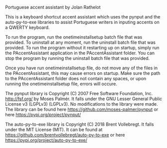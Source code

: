 Portuguese accent assistant by Jolan Rathelot

This is a keyboard shortcut accent assistant which uses the pynput and the auto-py-to-exe libraries to assist Portuguese writers in inputing accents on a QWERTY keyboard.

To run the program, run the onetimeinstallsetup batch file that was provided. To uninstall at any moment, run the uninstall batch file that was provided.
To run the program without it restarting up on startup, simply run the PAccentAssistant application in the PAccentAssistant folder. You can stop the program by running the uninstall batch file that was provided.

Once you have run onetimeinstallsetup file, do not move any of the files in the PAccentAssistant, this may cause errors on startup.
Make sure the path to the PAccentAssistant folder does not contain any spaces, or upon running the onetimeinstallsetup file, errors will  occure.

The pynput library is Copyright (C) 2007 Free Software Foundation, Inc. <http://fsf.org/> by Moses Palmér. It falls under the GNU Lesser General Public License v3 (LGPLv3) (LGPLv3). No modifications to the library were made. The library can be found here <https://github.com/moses-palmer/pynput> or here <https://pypi.org/project/pynput/>

The auto-py-to-exe library is Copyright (C) 2018 Brent Vollebregt. It falls under the MIT License (MIT). It can be found at <https://github.com/brentvollebregt/auto-py-to-exe> or here <https://pypi.org/project/auto-py-to-exe/>

